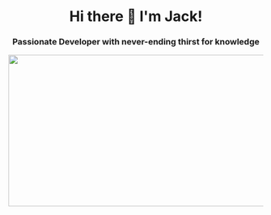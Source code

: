 <h1 align="center">
Hi there 👋 I'm Jack!
</h1>
<h3 align="center">
Passionate Developer with never-ending thirst for knowledge
</h3>
<img src="https://user-images.githubusercontent.com/105577199/186589250-849934d4-3076-46ae-bc41-c75c2469626f.gif" width="650" height="300" align="center">
<!--
**jackdnguyen/jackdnguyen** is a ✨ _special_ ✨ repository because its `README.md` (this file) appears on your GitHub profile.


- 🔭 I’m currently working on ...
- 🌱 I’m currently learning ...
- 👯 I’m looking to collaborate on ...
- 🤔 I’m looking for help with ...
- 💬 Ask me about ...
- 📫 How to reach me: ...
- 😄 Pronouns: ...
- ⚡ Fun fact: ...
-->

